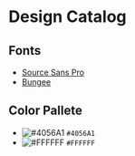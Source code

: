 # Design Catalog

## Fonts
  - [Source Sans Pro](https://fonts.google.com/specimen/Source+Sans+Pro)
  - [Bungee](https://fonts.google.com/specimen/Bungee)

## Color Pallete
  - ![#4056A1](https://placehold.it/15/#4056A1/000000?text=+) `#4056A1`
  - ![#FFFFFF](https://placehold.it/15/#FFFFFF/000000?text=+) `#FFFFFF`

<!-- Style the Nav
Change the appearance of the nav based on the following rules. The navbar should:

Be fixed to the top.
Tip: add a bunch of empty or placeholder lines or paragraphs to the body so you can see how it behaves when you scroll vertically.
Be 120 pixels in height
Be the full width of the viewport.
Have a z-index that means the nav will always be stacked on top
The inner content should not be touching the viewport edge on any side and should remain 1.5ems away from all edges -->